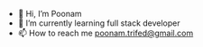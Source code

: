 - 👋 Hi, I’m Poonam
- 🌱 I’m currently learning full stack developer
- 📫 How to reach me poonam.trifed@gmail.com

<!---
Poonam1216/Poonam1216 is a ✨ special ✨ repository because its `README.md` (this file) appears on your GitHub profile.
You can click the Preview link to take a look at your changes.
--->
